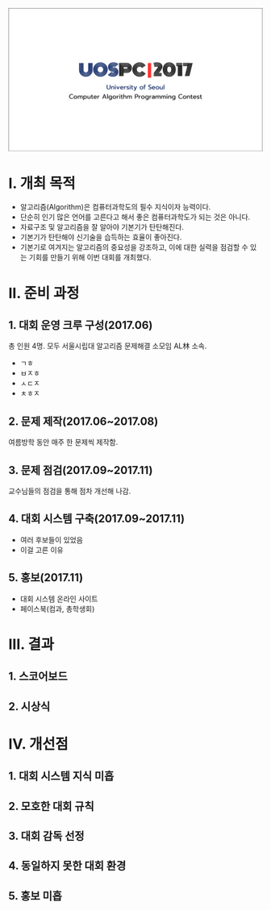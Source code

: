 ![uospc2017logo](./uospc2017logo.PNG?raw=true "uospc2017logo")
# I. 개최 목적
* 알고리즘(Algorithm)은 컴퓨터과학도의 필수 지식이자 능력이다. 
* 단순히 인기 많은 언어를 고른다고 해서 좋은 컴퓨터과학도가 되는 것은 아니다.
* 자료구조 및 알고리즘을 잘 알아야 기본기가 탄탄해진다.
* 기본기가 탄탄해야 신기술을 습득하는 효율이 좋아진다.
* 기본기로 여겨지는 알고리즘의 중요성을 강조하고, 이에 대한 실력을 점검할 수 있는 기회를 만들기 위해 이번 대회를 개최했다.
# II. 준비 과정
## 1. 대회 운영 크루 구성(2017.06)
총 인원 4명. 모두 서울시립대 알고리즘 문제해결 소모임 AL林 소속.
* ㄱㅎ
* ㅂㅈㅎ
* ㅅㄷㅈ
* ㅊㅎㅈ
## 2. 문제 제작(2017.06~2017.08)
여름방학 동안 매주 한 문제씩 제작함.
## 3. 문제 점검(2017.09~2017.11)
교수님들의 점검을 통해 점차 개선해 나감.
## 4. 대회 시스템 구축(2017.09~2017.11)
* 여러 후보들이 있었음
* 이걸 고른 이유
## 5. 홍보(2017.11)
* 대회 시스템 온라인 사이트
* 페이스북(컴과, 총학생회)
# III. 결과
## 1. 스코어보드
## 2. 시상식
# IV. 개선점
## 1. 대회 시스템 지식 미흡
## 2. 모호한 대회 규칙
## 3. 대회 감독 선정
## 4. 동일하지 못한 대회 환경
## 5. 홍보 미흡
